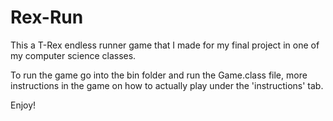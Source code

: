 # Rex-Run
This a T-Rex endless runner game that I made for my final project in one of my computer science classes. 

To run the game go into the bin folder and run the Game.class file, more instructions in the game on how to actually play under the 'instructions' tab. 

Enjoy!
